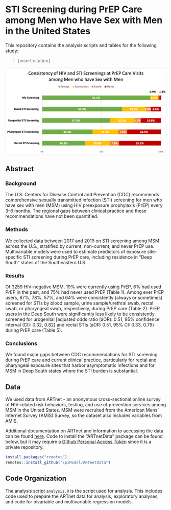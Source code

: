 # STI Screening during PrEP Care among Men who Have Sex with Men in the United States

This repository contains the analysis scripts and tables for the following study:

> [insert citation]

<img src="https://github.com/EpiModel/PrEP-STI-Test/blob/updates_branch/Figures/Figure_1.png">

## Abstract

### Background

The U.S. Centers for Disease Control and Prevention (CDC) recommends comprehensive sexually transmitted infection (STI) screening for men who have sex with men (MSM) using HIV preexposure prophylaxis (PrEP) every 3–6 months. The regional gaps between clinical practice and these recommendations have not been quantified.

### Methods

We collected data between 2017 and 2019 on STI screening among MSM across the U.S., stratified by current, non-current, and never PrEP use. Multivariable models were used to estimate predictors of exposure site-specific STI screening during PrEP care, including residence in “Deep South” states of the Southeastern U.S.

### Results

Of 3259 HIV-negative MSM, 19% were currently using PrEP, 6% had used PrEP in the past, and 75% had never used PrEP (Table 1).  Among ever PrEP users, 87%, 78%, 57%, and 64% were consistently (always or sometimes) screened for STIs by blood sample, urine sample/urethral swab, rectal swab, or pharyngeal swab, respectively, during PrEP care (Table 2). PrEP users in the Deep South were significantly less likely to be consistently screened for urogenital [adjusted odds ratio (aOR): 0.51, 95% confidence interval (CI): 0.32, 0.82] and rectal STIs (aOR: 0.51, 95% CI: 0.33, 0.79) during PrEP care (Table 5).

### Conclusions

We found major gaps between CDC recommendations for STI screening during PrEP care and current clinical practice, particularly for rectal and pharyngeal exposure sites that harbor asymptomatic infections and for MSM in Deep South states where the STI burden is substantial.

## Data

We used data from ARTnet - an anonymous cross-sectional online survey of HIV-related risk behaviors, testing, and use of prevention services among MSM in the United States. MSM were recruited from the American Mens’ Internet Survey (AMIS) Survey, so the dataset also includes variables from AMIS.

Additional documentation on ARTnet and information to accessing the data can be found [here](https://github.com/EpiModel/ARTnetData). Code to install the “ARTnetData” package can be found below, but it may require a [Github Personal Access Token](https://help.github.com/en/articles/creating-a-personal-access-token-for-the-command-line) since it is a private repository.

```r
install.packages("remotes")
remotes::install_github("EpiModel/ARTnetData")
```

## Code Organization

The analysis script `analysis.R` is the script used for analysis. This includes code used to prepare the ARTnet data for analysis, exploratory analyses, and code for bivariable and multivariable regression models. 